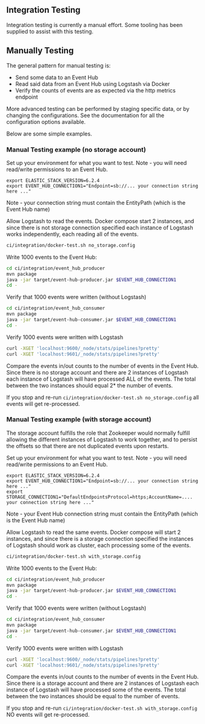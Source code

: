 Integration Testing
--------------

Integration testing is currently a manual effort. Some tooling has been supplied to assist with this testing. 

## Manually Testing

The general pattern for manual testing is:

* Send some data to an Event Hub
* Read said data from an Event Hub using Logstash via Docker
* Verify the counts of events are as expected via the http metrics endpoint

More advanced testing can be performed by staging specific data, or by changing the configurations. See the documentation for all the configuration options available. 

Below are some simple examples.  

### Manual Testing example (no storage account)

Set up your environment for what you want to test. Note - you will need read/write permissions to an Event Hub.
```
export ELASTIC_STACK_VERSION=6.2.4
export EVENT_HUB_CONNECTION1="Endpoint=sb://... your connection string here ..."
```
Note - your connection string must contain the EntityPath (which is the Event Hub name)

Allow Logstash to read the events. Docker compose start 2 instances, and since there is not storage connection specified each instance of Logstash works independently, each reading all of the events.  

```bash
ci/integration/docker-test.sh no_storage.config
``` 

Write 1000 events to the Event Hub:
```bash
cd ci/integration/event_hub_producer
mvn package
java -jar target/event-hub-producer.jar $EVENT_HUB_CONNECTION1
cd -
```  

Verify that 1000 events were written (without Logstash)
```bash
cd ci/integration/event_hub_consumer
mvn package
java -jar target/event-hub-consumer.jar $EVENT_HUB_CONNECTION1
cd -
``` 

Verify 1000 events were written with Logstash
```bash
curl -XGET 'localhost:9600/_node/stats/pipelines?pretty'
curl -XGET 'localhost:9601/_node/stats/pipelines?pretty'
```

Compare the events in/out counts to the number of events in the Event Hub. Since there is no storage account and there are 2 instances of Logstash each instance of Logstash will have processed ALL of the events. The total between the two instances should equal 2* the number of events. 

If you stop and re-run `ci/integration/docker-test.sh no_storage.config` all events will get re-processed. 

### Manual Testing example (with storage account)

The storage account fulfills the role that Zookeeper would normally fulfill allowing the different instances of Logstash to work together, and to persist the offsets so that there are not duplicated events upon restarts. 


Set up your environment for what you want to test. Note - you will need read/write permissions to an Event Hub.
```
export ELASTIC_STACK_VERSION=6.2.4
export EVENT_HUB_CONNECTION1="Endpoint=sb://... your connection string here ..."
export STORAGE_CONNECTION1="DefaultEndpointsProtocol=https;AccountName=.... your connection string here ..."
```
Note - your Event Hub connection string must contain the EntityPath (which is the Event Hub name)

Allow Logstash to read the same events. Docker compose will start 2 instances, and since there is a storage connection specified the instances of Logstash should work as cluster, each processing some of the events. 

```bash
ci/integration/docker-test.sh with_storage.config
``` 

Write 1000 events to the Event Hub:
```bash
cd ci/integration/event_hub_producer
mvn package
java -jar target/event-hub-producer.jar $EVENT_HUB_CONNECTION1
cd -
```  

Verify that 1000 events were written (without Logstash)
```bash
cd ci/integration/event_hub_consumer
mvn package
java -jar target/event-hub-consumer.jar $EVENT_HUB_CONNECTION1
cd -
``` 

Verify 1000 events were written with Logstash
```bash
curl -XGET 'localhost:9600/_node/stats/pipelines?pretty'
curl -XGET 'localhost:9601/_node/stats/pipelines?pretty'
```

Compare the events in/out counts to the number of events in the Event Hub. Since there is a storage account and there are 2 instances of Logstash each instance of Logstash will have processed some of the events. The total between the two instances should be equal to the number of events. 

If you stop and re-run `ci/integration/docker-test.sh with_storage.config` NO events will get re-processed. 